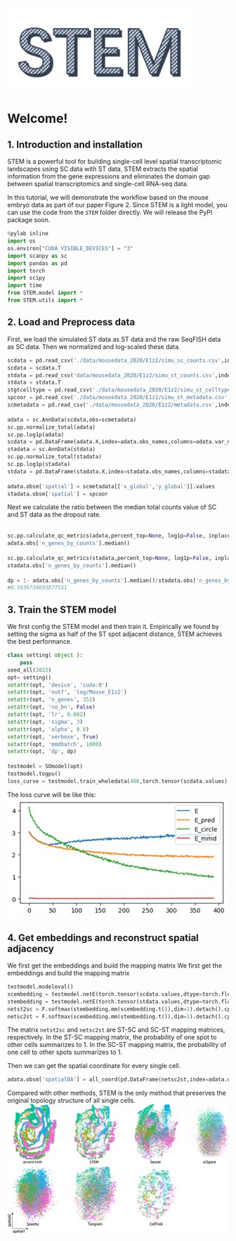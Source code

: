 # <a href='https://github.com/WhirlFirst/STEM'><img src='img/STEM.png' align="Middle" height="200" /></a>

# Welcome!

## 1. Introduction and installation
STEM is a powerful tool for building single-cell level spatial transcriptomic landscapes using SC data with ST data. STEM extracts the spatial information from the gene expressions and eliminates the domain gap between spatial transcriptomics and single-cell RNA-seq data.

In this tutorial, we will demonstrate the workflow based on the mouse embryo data as part of our paper Figure 2. Since STEM is a light model, you can use the code from the `STEM` folder directly. We will release the PyPI package soon.
``` python
%pylab inline
import os
os.environ["CUDA_VISIBLE_DEVICES"] = "3"
import scanpy as sc
import pandas as pd
import torch
import scipy
import time
from STEM.model import *
from STEM.utils import *
```

## 2. Load and Preprocess data 
First, we load the simulated ST data as ST data and the raw SeqFISH data as SC data. Then we normalized and log-scaled these data.

``` python
scdata = pd.read_csv('./data/mousedata_2020/E1z2/simu_sc_counts.csv',index_col=0)
scdata = scdata.T
stdata = pd.read_csv('data/mousedata_2020/E1z2/simu_st_counts.csv',index_col=0)
stdata = stdata.T
stgtcelltype = pd.read_csv('./data/mousedata_2020/E1z2/simu_st_celltype.csv',index_col=0)
spcoor = pd.read_csv('./data/mousedata_2020/E1z2/simu_st_metadata.csv',index_col=0)
scmetadata = pd.read_csv('./data/mousedata_2020/E1z2/metadata.csv',index_col=0)

adata = sc.AnnData(scdata,obs=scmetadata)
sc.pp.normalize_total(adata)
sc.pp.log1p(adata)
scdata = pd.DataFrame(adata.X,index=adata.obs_names,columns=adata.var_names)
stadata = sc.AnnData(stdata)
sc.pp.normalize_total(stadata)
sc.pp.log1p(stadata)
stdata = pd.DataFrame(stadata.X,index=stadata.obs_names,columns=stadata.var_names)

adata.obsm['spatial'] = scmetadata[['x_global','y_global']].values
stadata.obsm['spatial'] = spcoor
```
Next we calculate the ratio between the median total counts value of SC and ST data as the dropout rate.
``` python

sc.pp.calculate_qc_metrics(adata,percent_top=None, log1p=False, inplace=True)
adata.obs['n_genes_by_counts'].median()

sc.pp.calculate_qc_metrics(stadata,percent_top=None, log1p=False, inplace=True)
stadata.obs['n_genes_by_counts'].median()

dp = 1- adata.obs['n_genes_by_counts'].median()/stadata.obs['n_genes_by_counts'].median()
#0.5836734693877551
```

## 3. Train the STEM model
We first config the STEM model and then train it. Empirically we found by setting the sigma as half of the ST spot adjacent distance, STEM achieves the best performance.
``` python
class setting( object ):
    pass
seed_all(2022)
opt= setting()
setattr(opt, 'device', 'cuda:0')
setattr(opt, 'outf', 'log/Mouse_E1z2')
setattr(opt, 'n_genes', 351)
setattr(opt, 'no_bn', False)
setattr(opt, 'lr', 0.002)
setattr(opt, 'sigma', 3)
setattr(opt, 'alpha', 0.8)
setattr(opt, 'verbose', True)
setattr(opt, 'mmdbatch', 1000)
setattr(opt, 'dp', dp)

testmodel = SOmodel(opt)
testmodel.togpu()
loss_curve = testmodel.train_wholedata(400,torch.tensor(scdata.values).float(),torch.tensor(stdata.values).float(),torch.tensor(spcoor.values).float())
```
The loss curve will be like this:
![loss](./img/loss.png)

## 4. Get embeddings and reconstruct spatial adjacency
We first get the embeddings and build the mapping matrix 
We first get the embeddings and build the mapping matrix 
``` python
testmodel.modeleval()
scembedding = testmodel.netE(torch.tensor(scdata.values,dtype=torch.float32).cuda())
stembedding = testmodel.netE(torch.tensor(stdata.values,dtype=torch.float32).cuda())
netst2sc = F.softmax(stembedding.mm(scembedding.t()),dim=1).detach().cpu().numpy()
netsc2st = F.softmax(scembedding.mm(stembedding.t()),dim=1).detach().cpu().numpy()
```
The matrix `netst2sc` and `netsc2st` are ST-SC and SC-ST mapping matrices, respectively. In the ST-SC mapping matrix, the probability of one spot to other cells summarizes to 1. In the SC-ST mapping matrix, the probability of one cell to other spots summarizes to 1.

Then we can get the spatial coordinate for every single cell.
```python
adata.obsm['spatialDA'] = all_coord(pd.DataFrame(netsc2st,index=adata.obs_names,columns=stadata.obs_names),spcoor)
```
Compared with other methods, STEM is the only method that preserves the original topology structure of all single cells.
![loss](./img/e1z2.png)